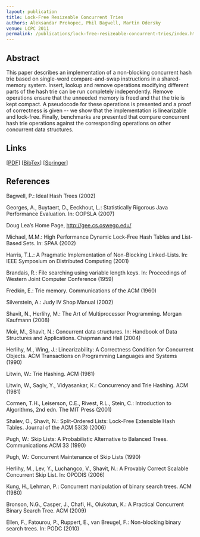```yaml
---
layout: publication
title: Lock-Free Resizeable Concurrent Tries
authors: Aleksandar Prokopec, Phil Bagwell, Martin Odersky
venue: LCPC 2011
permalink: /publications/lock-free-resizeable-concurrent-tries/index.html
---
```



## Abstract

This paper describes an implementation of a non-blocking concurrent hash trie based on single-word compare-and-swap instructions in a shared-memory system. Insert, lookup and remove operations modifying different parts of the hash trie can be run completely independently. Remove operations ensure that the unneeded memory is freed and that the trie is kept compact. A pseudocode for these operations is presented and a proof of correctness is given -- we show that the implementation is linearizable and lock-free. Finally, benchmarks are presented that compare concurrent hash trie operations against the corresponding operations on other concurrent data structures.


## Links

\[[PDF](/resources/docs/lcpc-ctries.pdf)\]
\[[BibTex](/resources/docs/bibtex/ctries.bib)\]
\[[Springer](http://link.springer.com/chapter/10.1007%2F978-3-642-36036-7_11)\]


## References

Bagwell, P.: Ideal Hash Trees (2002)

Georges, A., Buytaert, D., Eeckhout, L.: Statistically Rigorous Java Performance Evaluation. In: OOPSLA (2007)

Doug Lea’s Home Page, http://gee.cs.oswego.edu/

Michael, M.M.: High Performance Dynamic Lock-Free Hash Tables and List-Based Sets. In: SPAA (2002)

Harris, T.L.: A Pragmatic Implementation of Non-Blocking Linked-Lists. In: IEEE Symposium on Distributed Computing (2001)

Brandais, R.: File searching using variable length keys. In: Proceedings of Western Joint Computer Conference (1959)

Fredkin, E.: Trie memory. Communications of the ACM (1960)

Silverstein, A.: Judy IV Shop Manual (2002)

Shavit, N., Herlihy, M.: The Art of Multiprocessor Programming. Morgan Kaufmann (2008)

Moir, M., Shavit, N.: Concurrent data structures. In: Handbook of Data Structures and Applications. Chapman and Hall (2004)

Herlihy, M., Wing, J.: Linearizability: A Correctness Condition for Concurrent Objects. ACM Transactions on Programming Languages and Systems (1990)

Litwin, W.: Trie Hashing. ACM (1981)

Litwin, W., Sagiv, Y., Vidyasankar, K.: Concurrency and Trie Hashing. ACM (1981)

Cormen, T.H., Leiserson, C.E., Rivest, R.L., Stein, C.: Introduction to Algorithms, 2nd edn. The MIT Press (2001)

Shalev, O., Shavit, N.: Split-Ordered Lists: Lock-Free Extensible Hash Tables. Journal of the ACM 53(3) (2006)

Pugh, W.: Skip Lists: A Probabilistic Alternative to Balanced Trees. Communications ACM 33 (1990)

Pugh, W.: Concurrent Maintenance of Skip Lists (1990)

Herlihy, M., Lev, Y., Luchangco, V., Shavit, N.: A Provably Correct Scalable Concurrent Skip List. In: OPODIS (2006)

Kung, H., Lehman, P.: Concurrent manipulation of binary search trees. ACM (1980)

Bronson, N.G., Casper, J., Chafi, H., Olukotun, K.: A Practical Concurrent Binary Search Tree. ACM (2009)

Ellen, F., Fatourou, P., Ruppert, E., van Breugel, F.: Non-blocking binary search trees. In: PODC (2010)

